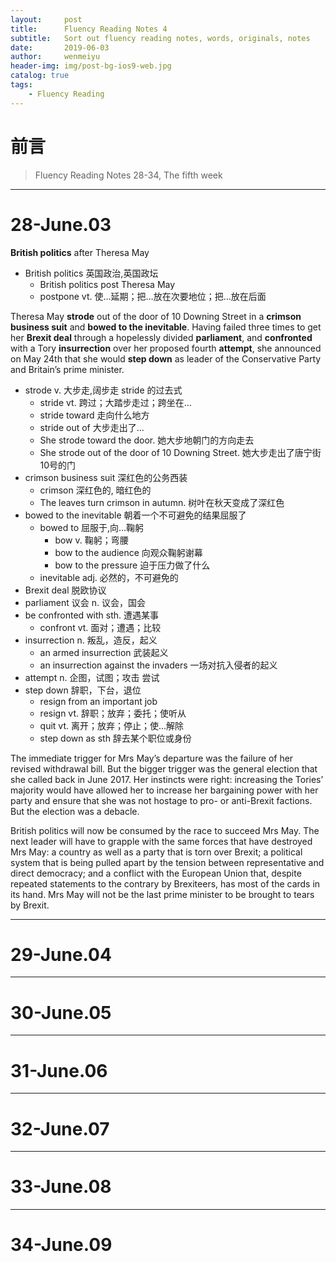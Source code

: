 ```yaml
---
layout:     post
title:      Fluency Reading Notes 4
subtitle:   Sort out fluency reading notes, words, originals, notes
date:       2019-06-03
author:     wenmeiyu
header-img: img/post-bg-ios9-web.jpg
catalog: true
tags:
    - Fluency Reading
---
```

# 前言

>Fluency Reading Notes 28-34, The fifth week

---
# 28-June.03

**British politics** after Theresa May
- British politics  英国政治,英国政坛
	- British politics post Theresa May 
	- postpone vt. 使…延期；把…放在次要地位；把…放在后面

Theresa May **strode** out of the door of 10 Downing Street in a **crimson business suit** and **bowed to the inevitable**. Having failed three times to get her **Brexit deal** through a hopelessly divided **parliament**, and **confronted** with a Tory **insurrection** over her proposed fourth **attempt**, she announced on May 24th that she would **step down** as leader of the Conservative Party and Britain’s prime minister.
- strode  v. 大步走,阔步走    stride 的过去式
	- stride  vt. 跨过；大踏步走过；跨坐在…
	- stride toward 走向什么地方
	- stride out of 大步走出了...
	- She strode toward the door. 她大步地朝门的方向走去
	- She strode out of the door of 10 Downing Street. 她大步走出了唐宁街10号的门
- crimson business suit   深红色的公务西装
	- crimson  深红色的, 暗红色的
	- The leaves turn crimson in autumn. 树叶在秋天变成了深红色
- bowed to the inevitable  朝着一个不可避免的结果屈服了
	- bowed to 屈服于,向...鞠躬
		- bow  v. 鞠躬；弯腰
		- bow to the audience  向观众鞠躬谢幕
		- bow to the pressure  迫于压力做了什么
	- inevitable   adj. 必然的，不可避免的
- Brexit deal 脱欧协议
- parliament  议会  n. 议会，国会
- be confronted with sth. 遭遇某事
	- confront  vt. 面对；遭遇；比较
- insurrection   n. 叛乱，造反，起义
	- an armed insurrection   武装起义
	- an insurrection against the invaders  一场对抗入侵者的起义
- attempt   n. 企图，试图；攻击  尝试
- step down 辞职，下台，退位
	- resign from an important job 
	- resign  vt. 辞职；放弃；委托；使听从
	- quit  vt. 离开；放弃；停止；使…解除
	- step down as sth  辞去某个职位或身份

The immediate trigger for Mrs May’s departure was the failure of her revised withdrawal bill. But the bigger trigger was the general election that she called back in June 2017. Her instincts were right: increasing the Tories’ majority would have allowed her to increase her bargaining power with her party and ensure that she was not hostage to pro- or anti-Brexit factions. But the election was a debacle.

British politics will now be consumed by the race to succeed Mrs May. The next leader will have to grapple with the same forces that have destroyed Mrs May: a country as well as a party that is torn over Brexit; a political system that is being pulled apart by the tension between representative and direct democracy; and a conflict with the European Union that, despite repeated statements to the contrary by Brexiteers, has most of the cards in its hand. Mrs May will not be the last prime minister to be brought to tears by Brexit.

---
# 29-June.04

---
# 30-June.05

---
# 31-June.06

---
# 32-June.07

---
# 33-June.08

---
# 34-June.09



